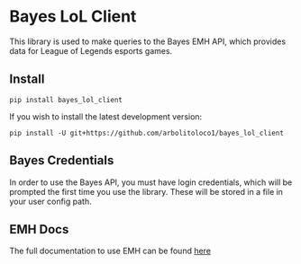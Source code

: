 # Bayes LoL Client

This library is used to make queries to the Bayes EMH API, which provides data for League of Legends esports games.

## Install
```
pip install bayes_lol_client
```

If you wish to install the latest development version:
```
pip install -U git+https://github.com/arbolitoloco1/bayes_lol_client
```

## Bayes Credentials
In order to use the Bayes API, you must have login credentials, which will be prompted the first time you use the library.
These will be stored in a file in your user config path.

## EMH Docs
The full documentation to use EMH can be found [here](https://docs.bayesesports.com/api/emh_riot)